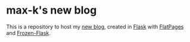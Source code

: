 max-k's new blog
================

This is a repository to host my [new blog], created in [Flask] with [FlatPages] and [Frozen-Flask]. 

[new blog]: https://blog.max-k.org "Je me vide la tête"
[Flask]: http://http://flask.pocoo.org/ "Flask Python microframework"
[FlatPages]: http://pythonhosted.org/Flask-FlatPages/ "Flask MarkDown content manager"
[Frozen-Flask]: http://packages.python.org/Frozen-Flask/ "Flask static site generator"

